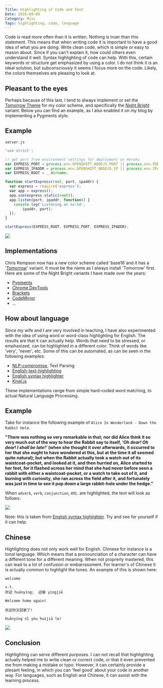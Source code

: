 ```yaml
---
Title: Highlighting of Code and Text
Date: 2016-09-09
Category: Misc
Tags: highlighting, code, language
---
```


Code is read more often than it is written. Nothing is truer than this statement. This means that when writing code it is important to have a good idea of what you are doing. Write clean code, which is simple or easy to reason about. Since if you can't explain it, how could others even understand it well. Syntax highlighting of code can help. With this, certain keywords or structure get emphasized by using a color. I do not think it is an ideal solution, but subconsciously it seems I focus more on the code. Likely, the colors themselves are pleasing to look at.

## Pleasant to the eyes
Perhaps because of this last, I tend to always implement or set the [Tomorrow Theme](https://github.com/chriskempson/tomorrow-theme) for my color scheme, and specifically the [Night Bright](https://github.com/chriskempson/tomorrow-theme#tomorrow-night-bright) variant. Below you can find an example, as I also enabled it on my blog by implementing a Pygments style.

## Example
`server.js`
```javascript
'use strict';

// get port from environment settings for deployment on Heroku
var EXPRESS_PORT = process.env.OPENSHIFT_NODEJS_PORT || process.env.PORT || 4000;
var EXPRESS_IPADDR = process.env.OPENSHIFT_NODEJS_IP || process.env.IPADDR || '127.0.0.1';
var EXPRESS_ROOT = __dirname;

function startExpress(root, port, ipaddr) {
  var express = require('express');
  var app = express();
  app.use(express.static(root));
  app.listen(port, ipaddr, function() {
    console.log('Listening on %s:%d',
		ipaddr, port);
  });
}

startExpress(EXPRESS_ROOT, EXPRESS_PORT, EXPRESS_IPADDR);
```

![](http://cdn.gbraad.nl/images/blog/javascript-syntax-highlighting.png)


## Implementations
Chris Kempson now has a new color scheme called 'base16`and it has a '[Tomorrow](https://chriskempson.github.io/base16/#tomorrow)' variant. It must be the name as I always install 'Tomorrow' first. Here are some of the Night Bright variants I have made over the years:

  * [Pygments](https://github.com/gbraad/pygments-style-tomorrownightbright)
  * [Chrome DevTools](https://github.com/gbraad/chrome-devtools-tomorrow-night-bright-theme)
  * [Brackets](https://github.com/gbraad/brackets-themes-TomorrowNightBright)
  * [CodeMirror](https://github.com/codemirror/CodeMirror/blob/master/theme/tomorrow-night-bright.css)
  * ...


## How about language
Since my wife and I are very involved in teaching, I have also experimented with the idea of using word or word-class highlighting for English. The results are that it can actually help. Words that need to be stressed, or emphasized, can be highlighted in a different color. Think of words like 'very', 'never', etc. Some of this can be automated, as can be seen in the following examples:

  * [NLP-compromise](http://nlp-compromise.github.io/website/), Text Parsing
  * [English-text-highlighting](http://evanhahn.github.io/English-text-highlighting/)
  * [English syntax highlighter](https://english.edward.io/)
  * [Knwl.js](https://github.com/loadfive/Knwl.js)

These implementations range from simple hard-coded word matching, to actual Natural Language Processing.


## Example
Take for instance the following example of `Alice In Wonderland - Down the Rabbit Hole`.

**"**There was nothing so very remarkable in that; nor did Alice think it so very much out of the way to hear the Rabbit say to itself, _'Oh dear! Oh dear! I shall be late!'_ (when she thought it over afterwards, it occurred to her that she ought to have wondered at this, but at the time it all seemed quite natural); but when the Rabbit actually took a watch out of its waistcoat-pocket, and looked at it, and then hurried on, Alice started to her feet, for it flashed across her mind that she had never before seen a rabbit with either a waistcoat-pocket, or a watch to take out of it, and burning with curiosity, she ran across the field after it, and fortunately was just in time to see it pop down a large rabbit-hole under the hedge.**"**

 When `adverb`, `verb`, `conjunction`, etc. are highlighted, the text will look as follows:
 
![](http://cdn.gbraad.nl/images/blog/english-text-highlighting.png)

Note: this is taken from [English syntax highlighter](https://english.edward.io/). Try and see for yourself if it can help.


## Chinese
Highlighting does not only work well for English. Chinese for instance is a tonal language. Which means that a pronounciation of a character can have a different tone for a different meaning. When not proprerly mastered, this can lead to a lot of confusion or embarrassment. For learner's of Chinese it is actually common to highlight the tones. An example of this is shown here:

```
welcome

v.t.
欢迎 huānyíng;  迎接 yíngjiē

Welcome home again!

欢迎你又回家了!

Huānyíng nǐ yòu huíjiā le!
```

![](http://cdn.gbraad.nl/images/blog/chinese-tone-highlighting.png)


## Conclusion
Highlighting can serve different purposes. I can not recall that highlighting actually helped me to write clean or correct code, or that it even prevented me from making a mistake or typo. However, it can certainly provide a plesant feeling, in which you can 'feel good' about your code in another way. For languages, such as English and Chinese, it can assist with the learning process.

